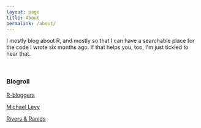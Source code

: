 ```yaml
---
layout: page
title: About
permalink: /about/
---
```


I mostly blog about R, and mostly so that I can have a searchable place for the code I wrote six months ago.  If that helps you, too, I'm just tickled to hear that.


<br>
<h3>Blogroll</h3>

[R-bloggers](www.r-bloggers.com)

[Michael Levy](www.michaellevy.name)

[Rivers & Ranids](www.ryanpeek.github.io)
